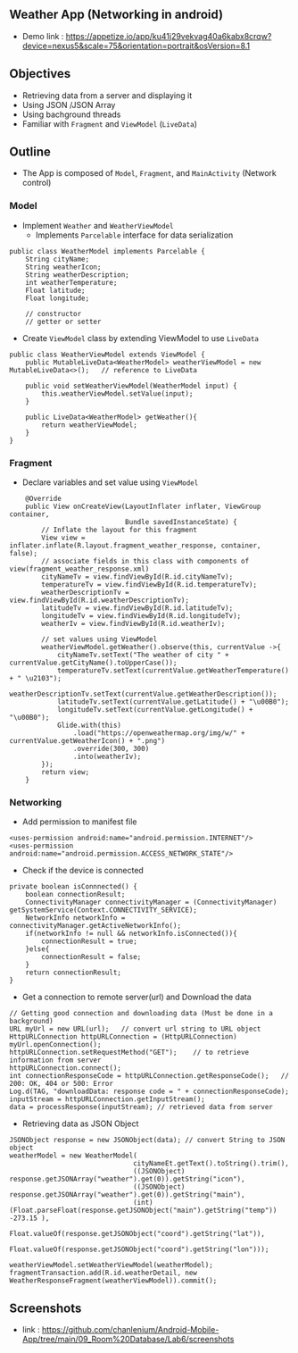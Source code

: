 ## Weather App (Networking in android)
* Demo link : https://appetize.io/app/ku41j29vekvag40a6kabx8crqw?device=nexus5&scale=75&orientation=portrait&osVersion=8.1

## Objectives
* Retrieving data from a server and displaying it
* Using JSON /JSON Array
* Using bachground threads
* Familiar with `Fragment` and `ViewModel` (`LiveData`)

## Outline
* The App is composed of `Model`, `Fragment`, and `MainActivity` (Network control)
### Model
* Implement `Weather` and `WeatherViewModel`
    * Implements `Parcelable` interface for data serialization 
```
public class WeatherModel implements Parcelable {
    String cityName;
    String weatherIcon;
    String weatherDescription;
    int weatherTemperature;
    Float latitude;
    Float longitude;

    // constructor
    // getter or setter
```
* Create `ViewModel` class by extending ViewModel to use `LiveData`
```
public class WeatherViewModel extends ViewModel {
    public MutableLiveData<WeatherModel> weatherViewModel = new MutableLiveData<>();   // reference to LiveData

    public void setWeatherViewModel(WeatherModel input) {
        this.weatherViewModel.setValue(input);
    }

    public LiveData<WeatherModel> getWeather(){
        return weatherViewModel;
    }
}
```

### Fragment
* Declare variables and set value using `ViewModel`
```
    @Override
    public View onCreateView(LayoutInflater inflater, ViewGroup container,
                             Bundle savedInstanceState) {
        // Inflate the layout for this fragment
        View view = inflater.inflate(R.layout.fragment_weather_response, container, false);
        // associate fields in this class with components of view(fragment_weather_response.xml)
        cityNameTv = view.findViewById(R.id.cityNameTv);
        temperatureTv = view.findViewById(R.id.temperatureTv);
        weatherDescriptionTv = view.findViewById(R.id.weatherDescriptionTv);
        latitudeTv = view.findViewById(R.id.latitudeTv);
        longitudeTv = view.findViewById(R.id.longitudeTv);
        weatherIv = view.findViewById(R.id.weatherIv);

        // set values using ViewModel
        weatherViewModel.getWeather().observe(this, currentValue ->{
            cityNameTv.setText("The weather of city " + currentValue.getCityName().toUpperCase());
            temperatureTv.setText(currentValue.getWeatherTemperature() + " \u2103");
            weatherDescriptionTv.setText(currentValue.getWeatherDescription());
            latitudeTv.setText(currentValue.getLatitude() + "\u00B0");
            longitudeTv.setText(currentValue.getLongitude() + "\u00B0");
            Glide.with(this)
                .load("https://openweathermap.org/img/w/" + currentValue.getWeatherIcon() + ".png")
                .override(300, 300)
                .into(weatherIv);
        });
        return view;
    }
```

### Networking
* Add permission to manifest file 
```
<uses-permission android:name="android.permission.INTERNET"/>
<uses-permission android:name="android.permission.ACCESS_NETWORK_STATE"/>
```
* Check if the device is connected
```
private boolean isConnnected() {
    boolean connectionResult;
    ConnectivityManager connectivityManager = (ConnectivityManager) getSystemService(Context.CONNECTIVITY_SERVICE);
    NetworkInfo networkInfo = connectivityManager.getActiveNetworkInfo();
    if(networkInfo != null && networkInfo.isConnected()){
        connectionResult = true;
    }else{
        connectionResult = false;
    }
    return connectionResult;
}
```
* Get a connection to remote server(url)  and Download the data
```
// Getting good connection and downloading data (Must be done in a background)
URL myUrl = new URL(url);   // convert url string to URL object
HttpURLConnection httpURLConnection = (HttpURLConnection) myUrl.openConnection();
httpURLConnection.setRequestMethod("GET");    // to retrieve information from server
httpURLConnection.connect();
int connectionResponseCode = httpURLConnection.getResponseCode();   // 200: OK, 404 or 500: Error
Log.d(TAG, "downloadData: response code = " + connectionResponseCode);
inputStream = httpURLConnection.getInputStream();
data = processResponse(inputStream); // retrieved data from server
```
* Retrieving data as JSON Object 
```
JSONObject response = new JSONObject(data); // convert String to JSON object
weatherModel = new WeatherModel(
                               cityNameEt.getText().toString().trim(),
                               ((JSONObject) response.getJSONArray("weather").get(0)).getString("icon"),
                               ((JSONObject) response.getJSONArray("weather").get(0)).getString("main"),
                               (int) (Float.parseFloat(response.getJSONObject("main").getString("temp")) -273.15 ),
                               Float.valueOf(response.getJSONObject("coord").getString("lat")),
                               Float.valueOf(response.getJSONObject("coord").getString("lon")));

weatherViewModel.setWeatherViewModel(weatherModel);
fragmentTransaction.add(R.id.weatherDetail, new WeatherResponseFragment(weatherViewModel)).commit();
```

## Screenshots
* link : https://github.com/chanlenium/Android-Mobile-App/tree/main/09_Room%20Database/Lab6/screenshots
